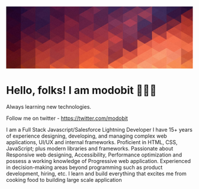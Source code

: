 ![alt text](https://raw.githubusercontent.com/modobit/modobit.github.io/master/assets/1500x500.jpeg)

# Hello, folks! I am modobit 👨🏻‍💻 
Always learning new technologies.  

Follow me on twitter - https://twitter.com/modobit

I am a Full Stack Javascript/Salesforce Lightning Developer
I have 15+ years of experience designing, developing, and managing complex web applications, UI/UX and internal frameworks.
Proficient in HTML, CSS, JavaScript; plus modern libraries and frameworks.
Passionate about Responsive web designing, Accessibility, Performance optimization and possess a working knowledge of Progressive web application.
Experienced in decision-making areas beyond programming such as product development, hiring, etc.
I learn and build everything that excites me from cooking food to building large scale application

